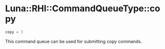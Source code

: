 # Luna::RHI::CommandQueueType::copy

```c++
copy = 3
```

This command queue can be used for submitting copy commands. 

